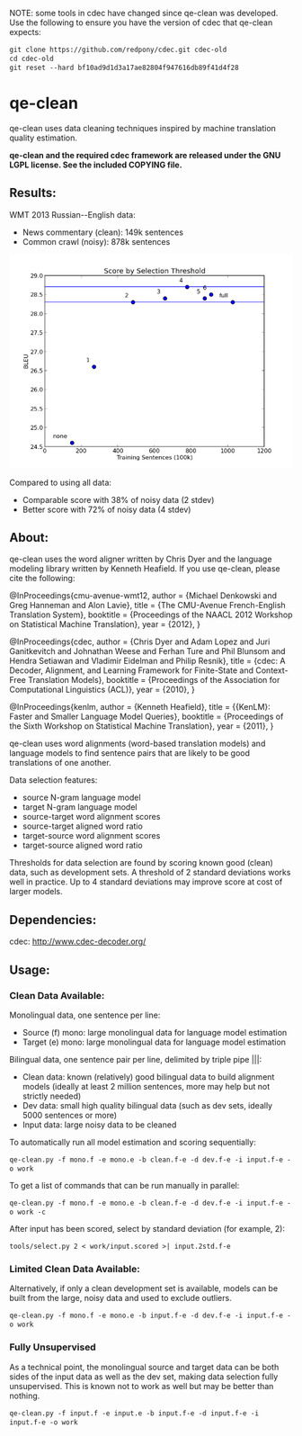 NOTE: some tools in cdec have changed since qe-clean was developed.  Use the following to ensure you have the version of cdec that qe-clean expects:
```
git clone https://github.com/redpony/cdec.git cdec-old
cd cdec-old
git reset --hard bf10ad9d1d3a17ae82804f947616db89f41d4f28
```

qe-clean
========

qe-clean uses data cleaning techniques inspired by machine translation quality estimation.

**qe-clean and the required cdec framework are released under the GNU LGPL license.  See the included COPYING file.**

Results:
--------

WMT 2013 Russian--English data:
* News commentary (clean): 149k sentences
* Common crawl (noisy): 878k sentences

![results plot](files/scores-plot.png)

Compared to using all data:
* Comparable score with 38% of noisy data (2 stdev)
* Better score with 72% of noisy data (4 stdev)

About:
------

qe-clean uses the word aligner written by Chris Dyer and the language modeling library written by Kenneth Heafield.
If you use qe-clean, please cite the following:

@InProceedings{cmu-avenue-wmt12,
  author    = {Michael Denkowski and Greg Hanneman and Alon Lavie},
  title     = {The CMU-Avenue French-English Translation System},
  booktitle = {Proceedings of the NAACL 2012 Workshop on Statistical Machine Translation},
  year      = {2012},
}

@InProceedings{cdec,
author      = {Chris Dyer and Adam Lopez and Juri Ganitkevitch and Johnathan Weese and Ferhan Ture and Phil Blunsom and Hendra Setiawan and Vladimir Eidelman and Philip Resnik},
title       = {cdec: A Decoder, Alignment, and Learning Framework for Finite-State and Context-Free Translation Models},
booktitle   = {Proceedings of the Association for Computational Linguistics (ACL)},
year        = {2010},
}

@InProceedings{kenlm,
author      = {Kenneth Heafield},
title       = {{KenLM}: Faster and Smaller Language Model Queries},
booktitle   = {Proceedings of the Sixth Workshop on Statistical Machine Translation},
year        = {2011},
}

qe-clean uses word alignments (word-based translation models) and language models to find sentence pairs that are likely to be good translations of one another.

Data selection features:
* source N-gram language model
* target N-gram language model
* source-target word alignment scores
* source-target aligned word ratio
* target-source word alignment scores
* target-source aligned word ratio

Thresholds for data selection are found by scoring known good (clean) data, such as development sets.
A threshold of 2 standard deviations works well in practice.  Up to 4 standard deviations may improve score at cost of larger models.

Dependencies:
-------------

cdec: http://www.cdec-decoder.org/

Usage:
------

### Clean Data Available:

Monolingual data, one sentence per line:
* Source (f) mono: large monolingual data for language model estimation
* Target (e) mono: large monolingual data for language model estimation

Bilingual data, one sentence pair per line, delimited by triple pipe |||:
* Clean data: known (relatively) good bilingual data to build alignment models (ideally at least 2 million sentences, more may help but not strictly needed)
* Dev data: small high quality bilingual data (such as dev sets, ideally 5000 sentences or more)
* Input data: large noisy data to be cleaned

To automatically run all model estimation and scoring sequentially:
```
qe-clean.py -f mono.f -e mono.e -b clean.f-e -d dev.f-e -i input.f-e -o work
```

To get a list of commands that can be run manually in parallel:
```
qe-clean.py -f mono.f -e mono.e -b clean.f-e -d dev.f-e -i input.f-e -o work -c
```

After input has been scored, select by standard deviation (for example, 2):
```
tools/select.py 2 < work/input.scored >| input.2std.f-e
```

### Limited Clean Data Available:

Alternatively, if only a clean development set is available, models can be built from the large, noisy data and used to exclude outliers.
```
qe-clean.py -f mono.f -e mono.e -b input.f-e -d dev.f-e -i input.f-e -o work
```

### Fully Unsupervised

As a technical point, the monolingual source and target data can be both sides of the input data as well as the dev set, making data selection fully unsupervised.
This is known not to work as well but may be better than nothing.

```
qe-clean.py -f input.f -e input.e -b input.f-e -d input.f-e -i input.f-e -o work
```

